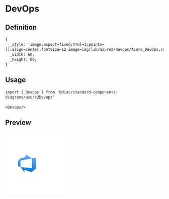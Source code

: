 # DevOps

## Definition

```
{
  _style: 'image;aspect=fixed;html=1;points=[];align=center;fontSize=12;image=img/lib/azure2/devops/Azure_DevOps.svg;strokeColor=none;',
  _width: 60,
  _height: 60,
}
```

## Usage

```
import { Devops } from '@diac/standard-components-diagrams/azure2Devops'

<Devops/>
```

## Preview

<img src="./devops.png" width="200"/>
